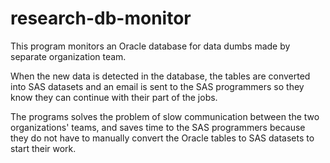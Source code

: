 # research-db-monitor

This program monitors an Oracle database for data dumbs made by separate organization team.  

When the new data is detected in the database, the tables are converted into SAS datasets and an email is sent to the SAS programmers so they know they can continue with their part of the jobs.

The programs solves the problem of slow communication between the two organizations' teams, and saves time to the SAS programmers because they do not have to manually convert the Oracle tables to SAS datasets to start their work.
